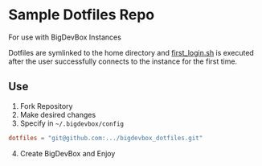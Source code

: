# Sample Dotfiles Repo

For use with BigDevBox Instances

Dotfiles are symlinked to the home directory and [first_login.sh](first_login.sh) is executed after the user successfully connects to the instance for the first time.

## Use

1. Fork Repository
2. Make desired changes
3. Specify in `~/.bigdevbox/config`

  ```toml
  dotfiles = "git@github.com:.../bigdevbox_dotfiles.git"
  ```

4. Create BigDevBox and Enjoy
